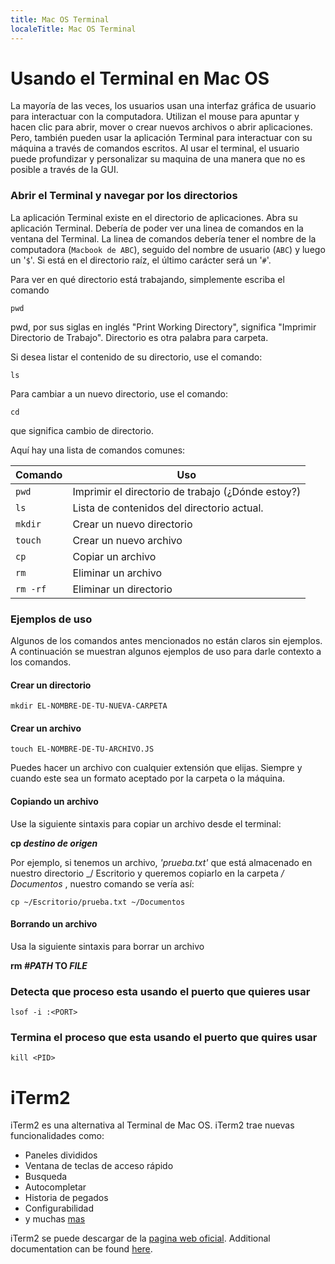 ```yaml
---
title: Mac OS Terminal
localeTitle: Mac OS Terminal
---
```

# Usando el Terminal en Mac OS

La mayoría de las veces, los usuarios usan una interfaz gráfica de usuario para interactuar con la computadora. Utilizan el mouse para apuntar y hacen clic para abrir, mover o crear nuevos archivos o abrir aplicaciones. Pero, también pueden usar la aplicación Terminal para interactuar con su máquina a través de comandos escritos. Al usar el terminal, el usuario puede profundizar y personalizar su maquina de una manera que no es posible a través de la GUI.

### Abrir el Terminal y navegar por los directorios

La aplicación Terminal existe en el directorio de aplicaciones. Abra su aplicación Terminal. Debería de poder ver una linea de comandos en la ventana del Terminal. La linea de comandos debería tener el nombre de la computadora (`Macbook de ABC`), seguido del nombre de usuario (`ABC`) y luego un '`$`'. Si está en el directorio raíz, el último carácter será un '`#`'.

Para ver en qué directorio está trabajando, simplemente escriba el comando

`pwd`

pwd, por sus siglas en inglés "Print Working Directory", significa "Imprimir Directorio de Trabajo". Directorio es otra palabra para carpeta.

Si desea listar el contenido de su directorio, use el comando:

`ls`

Para cambiar a un nuevo directorio, use el comando:

`cd`

que significa cambio de directorio.

Aquí hay una lista de comandos comunes:

Comando | Uso 
------------ | -------------
`pwd` | Imprimir el directorio de trabajo (¿Dónde estoy?)
`ls` | Lista de contenidos del directorio actual.
`mkdir` | Crear un nuevo directorio
`touch` | Crear un nuevo archivo
`cp` | Copiar un archivo
`rm` | Eliminar un archivo
`rm -rf` | Eliminar un directorio

### Ejemplos de uso

Algunos de los comandos antes mencionados no están claros sin ejemplos. A continuación se muestran algunos ejemplos de uso para darle contexto a los comandos.

#### Crear un directorio

`mkdir EL-NOMBRE-DE-TU-NUEVA-CARPETA`

#### Crear un archivo

`touch EL-NOMBRE-DE-TU-ARCHIVO.JS`

Puedes hacer un archivo con cualquier extensión que elijas. Siempre y cuando este sea un formato aceptado por la carpeta o la máquina.

#### Copiando un archivo

Use la siguiente sintaxis para copiar un archivo desde el terminal:

**cp _destino de_ _origen_**

Por ejemplo, si tenemos un archivo, _'prueba.txt'_ que está almacenado en nuestro directorio _/ Escritorio y queremos copiarlo en la carpeta _/ Documentos_ , nuestro comando se vería así:
```
cp ~/Escritorio/prueba.txt ~/Documentos 
```

#### Borrando un archivo

Usa la siguiente sintaxis para borrar un archivo

**rm _#PATH_ TO _FILE_**

### Detecta que proceso esta usando el puerto que quieres usar
`lsof -i :<PORT>`

### Termina el proceso que esta usando el puerto que quires usar
`kill <PID>`

# iTerm2

iTerm2 es una alternativa al Terminal de Mac OS. iTerm2 trae nuevas funcionalidades como:

* Paneles divididos
* Ventana de teclas de acceso rápido
* Busqueda
* Autocompletar
* Historia de pegados
* Configurabilidad
* y muchas [mas](https://www.iterm2.com/features.html)

iTerm2 se puede descargar de la [pagina web oficial](https://www.iterm2.com/downloads.html). Additional documentation can be found [here](https://www.iterm2.com/documentation.html).
